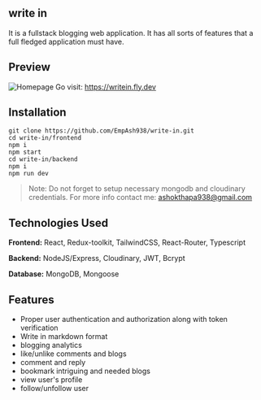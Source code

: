 ## write in
It is a fullstack blogging web application. It has all sorts of features that a full fledged application must have.

## Preview
![Homepage](https://user-images.githubusercontent.com/38640912/216762607-0abf7964-5c3e-4c1b-8deb-f262658db0d9.png)
Go visit: https://writein.fly.dev

## Installation

```
git clone https://github.com/EmpAsh938/write-in.git
cd write-in/frontend
npm i
npm start
cd write-in/backend
npm i
npm run dev
```
> Note: Do not forget to setup necessary mongodb and cloudinary credentials. For more info contact me: ashokthapa938@gmail.com 


## Technologies Used

**Frontend:** React, Redux-toolkit, TailwindCSS, React-Router, Typescript

**Backend:** NodeJS/Express, Cloudinary, JWT, Bcrypt

**Database:** MongoDB, Mongoose

## Features

- Proper user authentication and authorization along with token verification
- Write in markdown format
- blogging analytics
- like/unlike comments and blogs
- comment and reply
- bookmark intriguing and needed blogs
- view user's profile
- follow/unfollow user
